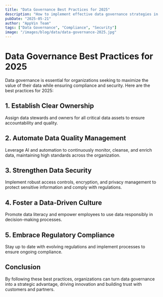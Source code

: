 ```yaml
---
title: "Data Governance Best Practices for 2025"
description: "How to implement effective data governance strategies in the modern enterprise."
pubDate: "2025-05-21"
author: "AppVin Team"
tags: ["Data Governance", "Compliance", "Security"]
image: "/images/blog/data/data-governance-2025.jpg"
---
```


# Data Governance Best Practices for 2025

Data governance is essential for organizations seeking to maximize the value of their data while ensuring compliance and security. Here are the best practices for 2025:

## 1. Establish Clear Ownership
Assign data stewards and owners for all critical data assets to ensure accountability and quality.

## 2. Automate Data Quality Management
Leverage AI and automation to continuously monitor, cleanse, and enrich data, maintaining high standards across the organization.

## 3. Strengthen Data Security
Implement robust access controls, encryption, and privacy management to protect sensitive information and comply with regulations.

## 4. Foster a Data-Driven Culture
Promote data literacy and empower employees to use data responsibly in decision-making processes.

## 5. Embrace Regulatory Compliance
Stay up to date with evolving regulations and implement processes to ensure ongoing compliance.

## Conclusion
By following these best practices, organizations can turn data governance into a strategic advantage, driving innovation and building trust with customers and partners.
